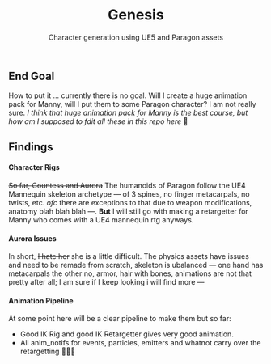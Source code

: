 <header>
  <h1>Genesis</h1>
  <p>Character generation using UE5 and Paragon assets</p>
</header>

<body>
  <main>
    <section id="section-end-goal">
      <h2>
        End Goal
      </h2>
      <p>
      How to put it ... currently there is no goal. Will I create a huge animation pack for Manny, will I put them to some Paragon character? I am not really sure. <em>I think that huge animation pack for Manny is the best course, but how am I supposed to fdit all these in this repo here</em> 🤔
      </p>
    </section>
    <section id="section-findings">
      <h2>
        Findings
      </h2>
      <section id="section-findings--rigs">
        <h4>
          Character Rigs
        </h4>
        <p>
          <strike>So far, Countess and Aurora</strike> The humanoids of Paragon follow the UE4 Mannequin skeleton archetype &mdash; of 3 spines, no finger metacarpals, no twists, etc. <em>ofc</em> there are exceptions to that due to weapon modifications, anatomy blah blah blah &mdash;. <strong>But</strong> I will still go with making a retargetter for Manny who comes with a UE4 mannequin rtg anyways. 
        </p>
      </section>
      <section id="section-findings--Aurora">
        <h4>
          Aurora Issues
        </h4>
        <p>
          In short, <strike>I hate her</strike> she is a little difficult. The physics assets have issues and need to be remade from scratch, skeleton is ubalanced &mdash; one hand has metacarpals the other no, armor, hair with bones, animations are not that pretty after all; I am sure if I keep looking i will find more &mdash;
        </p>
      </section>
      <section id="section-findings--animation-pipeline">
        <h4>
          Animation Pipeline
        </h4>
        <p>
          At some point here will be a clear pipeline to make them but so far:
        </p>
        <ul>
          <li>
            Good IK Rig and good IK Retargetter gives very good animation.
          </li>
          <li>
            All anim_notifs for events, particles, emitters and whatnot carry over the retargetting 🥳🥳🥳
          </li>
        </ul>
      </section>
    </section>
  </main>
</body>

